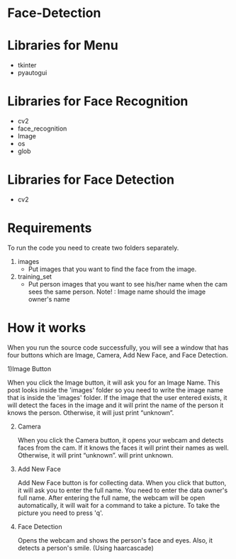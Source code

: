 # Face-Detection

# Libraries for Menu
 - tkinter
 - pyautogui

# Libraries for Face Recognition
 - cv2
 - face_recognition
 - Image
 - os
 - glob

# Libraries for Face Detection
 - cv2

# Requirements

To run the code you need to create two folders separately. 

 1) images
	- Put images that you want to find the face from the image.
 2) training_set
	- Put person images that you want to see his/her name when the cam sees the same person.
	Note! : Image name should the image owner's name 

# How it works

 When you run the source code successfully, you will see a window that has four buttons which are Image, Camera, Add New Face, and Face Detection. 
 
 
 1)Image Button
 
 When you click the Image button, it will ask you for an Image Name. 
 This post looks inside the 'images' folder so you need to write the image name that is inside the 'images' folder. 
 If the image that the user entered exists, it will detect the faces in the image and it will print the name of the person it knows the person. 
 Otherwise, it will just print “unknown”. 
	 
 2) Camera
 
	When you click the Camera button, it opens your webcam and detects faces from the cam. If it knows the faces it will print their names as well. Otherwise, it will print “unknown”. will print unknown.	 
 
 3) Add New Face
 
	 Add New Face button is for collecting data. When you click that button, it will ask you to enter the full name. You need to enter the data owner's full name. 
	 After entering the full name, the webcam will be open automatically, it will wait for a command to take a picture. To take the picture you need to press 'q'.

4) Face Detection 

	Opens the webcam and shows the person's face and eyes. Also, it detects a person's smile. (Using haarcascade)
